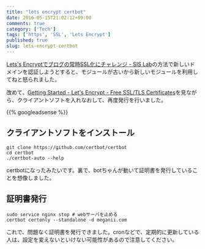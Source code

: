 ```yaml
---
title: "lets encrypt certbot"
date: 2016-05-15T21:02:12+09:00
comments: true
category: ['Tech']
tags: ['https', 'SSL', 'Lets Encrypt']
published: true
slug: lets-encrypt-certbot
---
```


[Lets's Encryptでブログの常時SSL化にチャレンジ - SIS Lab](https://www.meganii.com/blog/2016/01/17/lets-encrypt-always-on-ssl/)の方法で新しいドメインを認証しようとすると、モジュールが古いから新しいモジュールを利用してねと怒られました。

改めて、[Getting Started - Let's Encrypt - Free SSL/TLS Certificates](https://letsencrypt.org/getting-started/)を見ながら、クライアントソフトを入れなおして、再度発行を行いました。

<!--more-->
{{% googleadsense %}}


## クライアントソフトをインストール

```
git clone https://github.com/certbot/certbot
cd certbot
./certbot-auto --help
```

certbotになったみたいです。裏で、botちゃんが動いて証明書を発行していることを想像しました。

## 証明書発行

```
sudo service nginx stop # webサーバを止める
certbot certonly --standalone -d meganii.com
```

これで、問題なく証明書を発行できました。cronなどで、定期的に更新している人は、設定を変えないといけない可能性があるので注意してください。
